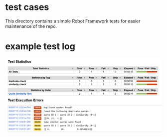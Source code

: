 # test cases
This directory contains a simple Robot Framework tests for easier maintenance of the repo.

# example test log
![example test log](
https://github.com/AR621/quote-omni-die/blob/main/figures/example_test_log.png?raw=true  "Pie chart with statistics")

